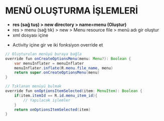 # MENÜ OLUŞTURMA İŞLEMLERİ
- **res (sağ tuş) > new directory > name=menu (Oluştur)**
- res > menu (sağ tık) > new > Menu resource file > menü adı gir oluştur
- xml dosyası içine
> <item android:id="@+id/custom_id_name" android:title="Başlık"></item>

- Activity içine gir ve iki fonksiyon override et

```java
// Oluşturulan menüyü buraya bağla
override fun onCreateOptionsMenu(menu: Menu?): Boolean {
    var menuInflater = menuInflater
    menuInflater.inflate(R.menu.file_name, menu)
    return super.onCreateOptionsMenu(menu)
}

// Tıklanan menüyü bulmak
override fun onOptionsItemSelected(item: MenuItem): Boolean {
    if(item.itemId == R.id.menu_item_id){
        // Yapılacak işlemler
    }
    return onOptionsItemSelected(item)
}
```
